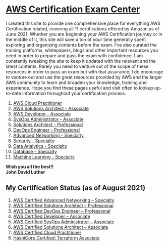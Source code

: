# [AWS Certification Exam Center](https://aws.amazon.com/certification/)

I created this site to provide one comprehensive place for everything AWS Certification related, covering all 11 certifications offered by Amazon as of June 2021. Whether you are beginning your AWS Certification journey or in the middle of it, this site will save a ton of your time generally spent exploring and organizing contents before the exam. I've also curated the training platforms, whitepapers, blogs and other important resources you need in order to prepare and pass the exam with confidence. I am constantly tweaking the site to keep it updated with the relevant and the latest contents. Rarely you need to venture out of the scope of these resources in order to pass an exam but with that assurance, I do encourage to venture out and use the great resources provided by AWS and the larger AWS community to learn and broaden your knowledge, training and experience. Hope you find these pages useful and visit often to lookup up-to-date information throughout your certification process. 

1. [AWS Cloud Practitioner]
2. [AWS Solutions Architect - Associate]
3. [AWS Developer - Associate]
4. [SysOps Administrator - Associate]
5. [Solutions Architect - Professional]
6. [DevOps Engineer - Professional]
7. [Advanced Networking - Specialty]
8. [Security - Specialty]
9. [Data Analytics - Specialty]
10. [Database - Specialty]
11. [Machine Learning - Specialty]

**Wish you all the best!!**    
**John David Luther**
## My Certification Status (as of August 2021)
1. [AWS Certified Advanced Networking – Specialty](https://aws.amazon.com/certification/certified-advanced-networking-specialty/)
2. [AWS Certified Solutions Architect – Professional](https://aws.amazon.com/certification/certified-solutions-architect-professional/)
3. [AWS Certified DevOps Engineer – Professional](https://aws.amazon.com/certification/certified-devops-engineer-professional/)
4. [AWS Certified Developer – Associate](https://aws.amazon.com/certification/certified-developer-associate/)
5. [AWS Certified SysOps Administrator – Associate](https://aws.amazon.com/certification/certified-sysops-admin-associate/)
6. [AWS Certified Solutions Architect – Associate](https://aws.amazon.com/certification/certified-solutions-architect-associate/)
7. [AWS Certified Cloud Practitioner](https://aws.amazon.com/certification/certified-cloud-practitioner/)
8. [HashiCorp Certified: Terraform Associate](https://www.hashicorp.com/certification/terraform-associate/)



<!-- CertHome-Ref V1 -->
[Certification Home]: ../README.md
[AWS Cloud Practitioner]: cloud-practitioner/
[AWS Solutions Architect - Associate]: sa-associate/
[AWS Developer - Associate]: dev-associate/
[SysOps Administrator - Associate]: sysops-admin-associate/
[Solutions Architect - Professional]: sa-professional/
[DevOps Engineer - Professional]: devops-engineer-professional/
[Advanced Networking - Specialty]: advanced-networking-specialty/
[Security - Specialty]: security-specialty/
[Data Analytics - Specialty]: data-analytics-specialty/
[Database - Specialty]: database-specialty/
[Machine Learning - Specialty]: machine-learning-specialty/
<!-- Ref V1 -->
